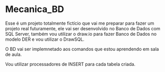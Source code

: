 # Mecanica_BD

Esse é um projeto totalmente fictício que vai me preparar para fazer um projeto real futuramente, ele vai ser desenvolvido no Banco de Dados com SQL Server, também vou utilizar o draw.io para fazer Banco de Dados no modelo DER e vou utilizar o DrawSQL.

O BD vai ser implemnetado aos comandos que estou aprendendo em sala de aula.

Vou utilizar processadores de INSERT para cada tabela criada.
